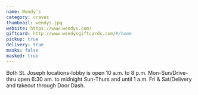 ```yaml
---
name: Wendy's
category: craves
thumbnail: wendys.jpg
website: https://www.wendys.com/
giftcard: http://www.wendysgiftcards.com/#/home
pickup: true
delivery: true
masks: false
masked: true
---
```

Both St. Joseph locations-lobby is open 10 a.m. to 8 p.m. Mon-Sun/Drive-thru open 6:30 am. to midnight Sun-Thurs and until 1 a.m. Fri & Sat/Delivery and takeout through Door Dash.